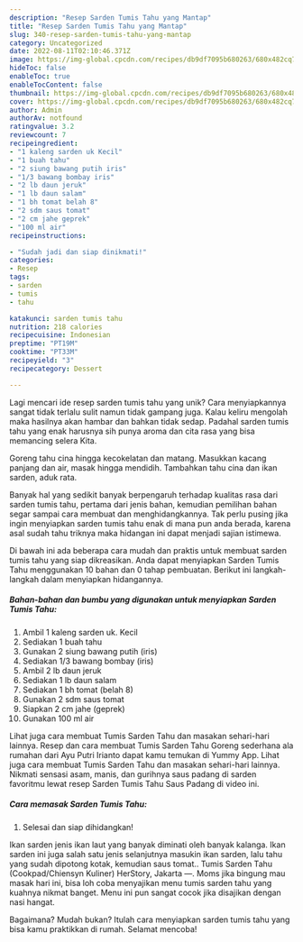 ```yaml
---
description: "Resep Sarden Tumis Tahu yang Mantap"
title: "Resep Sarden Tumis Tahu yang Mantap"
slug: 340-resep-sarden-tumis-tahu-yang-mantap
category: Uncategorized
date: 2022-08-11T02:10:46.371Z
image: https://img-global.cpcdn.com/recipes/db9df7095b680263/680x482cq70/sarden-tumis-tahu-foto-resep-utama.jpg
hideToc: false
enableToc: true
enableTocContent: false
thumbnail: https://img-global.cpcdn.com/recipes/db9df7095b680263/680x482cq70/sarden-tumis-tahu-foto-resep-utama.jpg
cover: https://img-global.cpcdn.com/recipes/db9df7095b680263/680x482cq70/sarden-tumis-tahu-foto-resep-utama.jpg
author: Admin
authorAv: notfound
ratingvalue: 3.2
reviewcount: 7
recipeingredient:
- "1 kaleng sarden uk Kecil"
- "1 buah tahu"
- "2 siung bawang putih iris"
- "1/3 bawang bombay iris"
- "2 lb daun jeruk"
- "1 lb daun salam"
- "1 bh tomat belah 8"
- "2 sdm saus tomat"
- "2 cm jahe geprek"
- "100 ml air"
recipeinstructions:

- "Sudah jadi dan siap dinikmati!"
categories:
- Resep
tags:
- sarden
- tumis
- tahu

katakunci: sarden tumis tahu 
nutrition: 218 calories
recipecuisine: Indonesian
preptime: "PT19M"
cooktime: "PT33M"
recipeyield: "3"
recipecategory: Dessert

---
```





Lagi mencari ide resep sarden tumis tahu yang unik? Cara menyiapkannya sangat tidak terlalu sulit namun tidak gampang juga. Kalau keliru mengolah maka hasilnya akan hambar dan bahkan tidak sedap. Padahal sarden tumis tahu yang enak harusnya sih punya aroma dan cita rasa yang bisa memancing selera Kita.





Goreng tahu cina hingga kecokelatan dan matang. Masukkan kacang panjang dan air, masak hingga mendidih. Tambahkan tahu cina dan ikan sarden, aduk rata.

Banyak hal yang sedikit banyak berpengaruh terhadap kualitas rasa dari sarden tumis tahu, pertama dari jenis bahan, kemudian pemilihan bahan segar sampai cara membuat dan menghidangkannya. Tak perlu pusing jika ingin menyiapkan sarden tumis tahu enak di mana pun anda berada, karena asal sudah tahu triknya maka hidangan ini dapat menjadi sajian istimewa.






Di bawah ini ada beberapa cara mudah dan praktis untuk membuat sarden tumis tahu yang siap dikreasikan. Anda dapat menyiapkan Sarden Tumis Tahu menggunakan 10 bahan dan 0 tahap pembuatan. Berikut ini langkah-langkah dalam menyiapkan hidangannya.

<!--inarticleads1-->

##### Bahan-bahan dan bumbu yang digunakan untuk menyiapkan Sarden Tumis Tahu:

1. Ambil 1 kaleng sarden uk. Kecil
1. Sediakan 1 buah tahu
1. Gunakan 2 siung bawang putih (iris)
1. Sediakan 1/3 bawang bombay (iris)
1. Ambil 2 lb daun jeruk
1. Sediakan 1 lb daun salam
1. Sediakan 1 bh tomat (belah 8)
1. Gunakan 2 sdm saus tomat
1. Siapkan 2 cm jahe (geprek)
1. Gunakan 100 ml air


Lihat juga cara membuat Tumis Sarden Tahu dan masakan sehari-hari lainnya. Resep dan cara membuat Tumis Sarden Tahu Goreng sederhana ala rumahan dari Ayu Putri Irianto dapat kamu temukan di Yummy App. Lihat juga cara membuat Tumis Sarden Tahu dan masakan sehari-hari lainnya. Nikmati sensasi asam, manis, dan gurihnya saus padang di sarden favoritmu lewat resep Sarden Tumis Tahu Saus Padang di video ini. 

<!--inarticleads2-->

##### Cara memasak Sarden Tumis Tahu:


1. Selesai dan siap dihidangkan!

Ikan sarden jenis ikan laut yang banyak diminati oleh banyak kalanga. Ikan sarden ini juga salah satu jenis selanjutnya masukin ikan sarden, lalu tahu yang sudah dipotong kotak, kemudian saus tomat.. Tumis Sarden Tahu (Cookpad/Chiensyn Kuliner) HerStory, Jakarta —. Moms jika bingung mau masak hari ini, bisa loh coba menyajikan menu tumis sarden tahu yang kuahnya nikmat banget. Menu ini pun sangat cocok jika disajikan dengan nasi hangat. 

Bagaimana? Mudah bukan? Itulah cara menyiapkan sarden tumis tahu yang bisa kamu praktikkan di rumah. Selamat mencoba!

